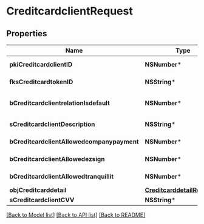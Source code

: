 # CreditcardclientRequest

## Properties
Name | Type | Description | Notes
------------ | ------------- | ------------- | -------------
**pkiCreditcardclientID** | **NSNumber*** | The unique ID of the Creditcardclient | [optional] 
**fksCreditcardtokenID** | **NSString*** | The creditcard token identifier | [optional] 
**bCreditcardclientrelationIsdefault** | **NSNumber*** | Whether if it&#39;s the creditcardclient is the default one | 
**sCreditcardclientDescription** | **NSString*** | The description of the Creditcardclient | 
**bCreditcardclientAllowedcompanypayment** | **NSNumber*** | Whether if it&#39;s an allowedagencypayment | 
**bCreditcardclientAllowedezsign** | **NSNumber*** | Whether if it&#39;s an allowedroyallepageprotection | 
**bCreditcardclientAllowedtranquillit** | **NSNumber*** | Whether if it&#39;s an allowedtranquillit | 
**objCreditcarddetail** | [**CreditcarddetailRequest***](CreditcarddetailRequest.md) |  | 
**sCreditcardclientCVV** | **NSString*** | The creditcard card CVV | 

[[Back to Model list]](../README.md#documentation-for-models) [[Back to API list]](../README.md#documentation-for-api-endpoints) [[Back to README]](../README.md)


